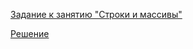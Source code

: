 [Задание к занятию "Строки и массивы"](6.task.md)

[Решение](https://github.com/Isbocha/JavaDZ6/tree/main)
